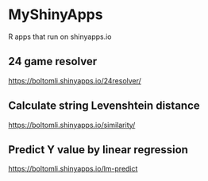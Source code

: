 # MyShinyApps
R apps that run on shinyapps.io

## 24 game resolver
https://boltomli.shinyapps.io/24resolver/

## Calculate string Levenshtein distance
https://boltomli.shinyapps.io/similarity/

## Predict Y value by linear regression
https://boltomli.shinyapps.io/lm-predict
